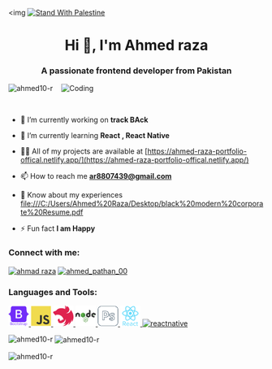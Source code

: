 <img [![Stand With Palestine](https://raw.githubusercontent.com/TheBSD/StandWithPalestine/main/banner-no-action.svg)](https://thebsd.github.io/StandWithPalestine)
<h1 align="center">Hi 👋, I'm Ahmed raza</h1>
<h3 align="center">A passionate frontend developer from Pakistan</h3>
<img align="right" alt="Coding" width="400" src="https://cdn.dribbble.com/users/1162077/screenshots/3848914/programmer.gif">
 

<p align="left"> <img src="https://komarev.com/ghpvc/?username=ahmed10-r&label=Profile%20views&color=0e75b6&style=flat" alt="ahmed10-r" /> </p>

<p align="left"> <a href="https://twitter.com/" target="blank"><img src="https://img.shields.io/twitter/follow/?logo=twitter&style=for-the-badge" alt="" /></a> </p>

- 🔭 I’m currently working on **track BAck**

- 🌱 I’m currently learning **React , React Native**

- 👨‍💻 All of my projects are available at [https://ahmed-raza-portfolio-offical.netlify.app/](https://ahmed-raza-portfolio-offical.netlify.app/)

- 📫 How to reach me **ar8807439@gmail.com**

- 📄 Know about my experiences [file:///C:/Users/Ahmed%20Raza/Desktop/black%20modern%20corporate%20Resume.pdf](file:///C:/Users/Ahmed%20Raza/Desktop/black%20modern%20corporate%20Resume.pdf)

- ⚡ Fun fact **I am Happy**

<h3 align="left">Connect with me:</h3>
<p align="left">
<a href="https://linkedin.com/in/ahmad raza" target="blank"><img align="center" src="https://raw.githubusercontent.com/rahuldkjain/github-profile-readme-generator/master/src/images/icons/Social/linked-in-alt.svg" alt="ahmad raza" height="30" width="40" /></a>
<a href="https://instagram.com/ahmed_pathan_00" target="blank"><img align="center" src="https://raw.githubusercontent.com/rahuldkjain/github-profile-readme-generator/master/src/images/icons/Social/instagram.svg" alt="ahmed_pathan_00" height="30" width="40" /></a>
</p>

<h3 align="left">Languages and Tools:</h3>
<p align="left"> <a href="https://getbootstrap.com" target="_blank" rel="noreferrer"> <img src="https://raw.githubusercontent.com/devicons/devicon/master/icons/bootstrap/bootstrap-plain-wordmark.svg" alt="bootstrap" width="40" height="40"/> </a> <a href="https://developer.mozilla.org/en-US/docs/Web/JavaScript" target="_blank" rel="noreferrer"> <img src="https://raw.githubusercontent.com/devicons/devicon/master/icons/javascript/javascript-original.svg" alt="javascript" width="40" height="40"/> </a> <a href="https://nestjs.com/" target="_blank" rel="noreferrer"> <img src="https://raw.githubusercontent.com/devicons/devicon/master/icons/nestjs/nestjs-plain.svg" alt="nestjs" width="40" height="40"/> </a> <a href="https://nodejs.org" target="_blank" rel="noreferrer"> <img src="https://raw.githubusercontent.com/devicons/devicon/master/icons/nodejs/nodejs-original-wordmark.svg" alt="nodejs" width="40" height="40"/> </a> <a href="https://www.photoshop.com/en" target="_blank" rel="noreferrer"> <img src="https://raw.githubusercontent.com/devicons/devicon/master/icons/photoshop/photoshop-line.svg" alt="photoshop" width="40" height="40"/> </a> <a href="https://reactjs.org/" target="_blank" rel="noreferrer"> <img src="https://raw.githubusercontent.com/devicons/devicon/master/icons/react/react-original-wordmark.svg" alt="react" width="40" height="40"/> </a> <a href="https://reactnative.dev/" target="_blank" rel="noreferrer"> <img src="https://reactnative.dev/img/header_logo.svg" alt="reactnative" width="40" height="40"/> </a> </p>

<p><img align="left" src="https://github-readme-stats.vercel.app/api/top-langs?username=ahmed10-r&show_icons=true&locale=en&layout=compact" alt="ahmed10-r" /></p>

<p>&nbsp;<img align="center" src="https://github-readme-stats.vercel.app/api?username=ahmed10-r&show_icons=true&locale=en" alt="ahmed10-r" /></p>

<p><img align="center" src="https://github-readme-streak-stats.herokuapp.com/?user=ahmed10-r&" alt="ahmed10-r" /></p>
